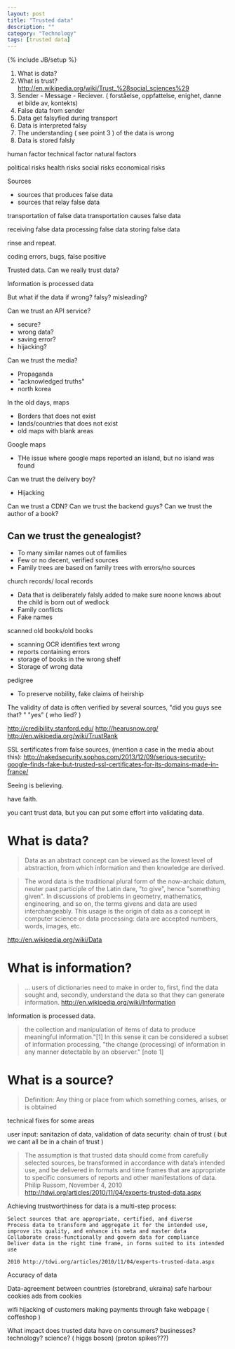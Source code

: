 ```yaml
---
layout: post
title: "Trusted data"
description: ""
category: "Technology"
tags: [trusted data]
---
```

{% include JB/setup %}

1. What is data?
2. What is trust? http://en.wikipedia.org/wiki/Trust_%28social_sciences%29
3. Sender - Message - Reciever. ( forståelse, oppfattelse, enighet, danne et bilde av, kontekts)
4. False data from sender
5. Data get falsyfied during transport
6. Data is interpreted falsy
7. The understanding ( see point 3 ) of the data is wrong
8. Data is stored falsly

human factor
technical factor
natural factors

political risks
health risks
social risks
economical risks


Sources
* sources that produces false data
* sources that relay false data

transportation of false data
transportation causes false data

receiving false data
processing false data
storing false data

rinse and repeat.

coding errors, bugs, false positive

Trusted data. Can we really trust data?

Information is processed data

But what if the data if wrong? falsy? misleading? 

Can we trust an API service?

* secure?
* wrong data?
* saving error?
* hijacking?

Can we trust the media?

* Propaganda
* "acknowledged truths"
* north korea

In the old days, maps

* Borders that does not exist
* lands/countries that does not exist
* old maps with blank areas

Google maps

* THe issue where google maps reported an island, but no island was found


Can we trust the delivery boy?

* Hijacking




Can we trust a CDN?
Can we trust the backend guys?
Can we trust the author of a book?

## Can we trust the genealogist? 

* To many similar names out of families
* Few or no decent, verified sources
* Family trees are based on family trees with errors/no sources

church records/ local records

* Data that is deliberately falsly added to make sure noone knows about the child is born out of wedlock
* Family conflicts
* Fake names


scanned old books/old books
* scanning OCR identifies text wrong
* reports containing errors
* storage of books in the wrong shelf
* Storage of wrong data

pedigree

* To preserve nobility, fake claims of heirship

The validity of data is often verified by several sources, "did you guys see that? " "yes" ( who lied? )


http://credibility.stanford.edu/
http://hearusnow.org/
http://en.wikipedia.org/wiki/TrustRank

SSL sertificates from false sources, (mention a case in the media about this): http://nakedsecurity.sophos.com/2013/12/09/serious-security-google-finds-fake-but-trusted-ssl-certificates-for-its-domains-made-in-france/


Seeing is believing.

have faith.

you cant trust data, but you can put some effort into validating data.


# What is data?

> Data as an abstract concept can be viewed as the lowest level of abstraction, from which information and then knowledge are derived.

> The word data is the traditional plural form of the now-archaic datum, neuter past participle of the Latin dare, "to give", hence "something given". In discussions of problems in geometry, mathematics, engineering, and so on, the terms givens and data are used interchangeably. This usage is the origin of data as a concept in computer science or data processing: data are accepted numbers, words, images, etc.

http://en.wikipedia.org/wiki/Data

# What is information?

> ... users of dictionaries need to make in order to, first, find the data sought and, secondly, understand the data so that they can generate information. http://en.wikipedia.org/wiki/Information

Information is processed data.

> the collection and manipulation of items of data to produce meaningful information."[1] In this sense it can be considered a subset of information processing, "the change (processing) of information in any manner detectable by an observer." [note 1]

# What is a source?

> Definition: Any thing or place from which something comes, arises, or is obtained


technical fixes for some areas

user input: sanitazion of data, validation of data
security: chain of trust ( but we cant all be in a chain of trust )

> The assumption is that trusted data should come from carefully selected sources, be transformed in accordance with data’s intended use, and be delivered in formats and time frames that are appropriate to specific consumers of reports and other manifestations of data. 
Philip Russom, November 4, 2010 http://tdwi.org/articles/2010/11/04/experts-trusted-data.aspx

Achieving trustworthiness for data is a multi-step process:

    Select sources that are appropriate, certified, and diverse
    Process data to transform and aggregate it for the intended use, improve its quality, and enhance its meta and master data
    Collaborate cross-functionally and govern data for compliance
    Deliver data in the right time frame, in forms suited to its intended use

    2010 http://tdwi.org/articles/2010/11/04/experts-trusted-data.aspx

Accuracy of data

Data-agreement between countries (storebrand, ukraina)
safe harbour
cookies
ads from cookies

wifi hijacking of customers making payments through fake webpage ( coffeshop )

What impact does trusted data have on consumers?
businesses?
technology?
science? ( higgs boson) (proton spikes???)
